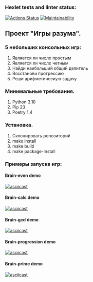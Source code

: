 ### Hexlet tests and linter status:
[![Actions Status](https://github.com/ImTsukushi/python-project-49/workflows/hexlet-check/badge.svg)](https://github.com/ImTsukushi/python-project-49/actions)
[![Maintainability](https://api.codeclimate.com/v1/badges/22c654edf435e4db98c7/maintainability)](https://codeclimate.com/github/ImTsukushi/python-project-49/maintainability)

## Проект "Игры разума".  
### 5 небольших консольных игр:  
1. Является ли число простым  
2. Является ли число четным   
3. Найди наибольший общий делитель  
4. Восстанови прогрессию  
5. Реши арифметическую задачу  

### Минимальные требования.  
1. Python 3.10
2. Pip 23
3. Poetry 1.4

### Установка.  
1. Склонировать репозиторий
2. make install
3. make build
4. make package-install

### Примеры запуска игр:  
#### Brain-even demo
[![asciicast](https://asciinema.org/a/2pQrZyi2uaHPhVRS82Hif7CJc.png)](https://asciinema.org/a/2pQrZyi2uaHPhVRS82Hif7CJc)  

#### Brain-calc demo  
[![asciicast](https://asciinema.org/a/ltD22OV2Qo9dnLBCet1vmTkQp.png)](https://asciinema.org/a/ltD22OV2Qo9dnLBCet1vmTkQp)  

#### Brain-gcd demo  
[![asciicast](https://asciinema.org/a/MPJBauKwcdGqeLVwQz8ZC35tD.png)](https://asciinema.org/a/MPJBauKwcdGqeLVwQz8ZC35tD)  

#### Brain-progression demo  
[![asciicast](https://asciinema.org/a/BHhYKDpmdFD6Tq6nJbOgpVD0s.png)](https://asciinema.org/a/BHhYKDpmdFD6Tq6nJbOgpVD0s)  

#### Brain-prime demo 
[![asciicast](https://asciinema.org/a/TcyH2vTaXgoLJFOqwY1cAEaix.png)](https://asciinema.org/a/TcyH2vTaXgoLJFOqwY1cAEaix)  

